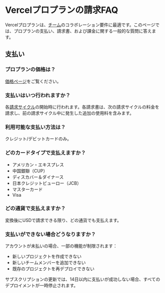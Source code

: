 # Vercelプロプランの請求FAQ

Vercelプロプランは、[チーム](/docs/accounts/create-a-team)のコラボレーション要件に最適です。このページでは、プロプランの支払い、請求書、および課金に関する一般的な質問に答えます。

## 支払い

### プロプランの価格は？

[価格ページ](/docs/pricing)をご覧ください。

### 支払いはいつ行われますか？

各[請求サイクル](#請求サイクルとは)の開始時に行われます。各請求書は、次の請求サイクルの料金を請求し、前の請求サイクル中に発生した追加の使用料を含みます。

### 利用可能な支払い方法は？

クレジット/デビットカードのみ。

### どのカードタイプで支払えますか？

- アメリカン・エキスプレス
- 中国銀聯（CUP）
- ディスカバー＆ダイナース
- 日本クレジットビューロー（JCB）
- マスターカード
- Visa

### どの通貨で支払えますか？

変換後にUSDで請求できる限り、どの通貨でも支払えます。

### 支払いができない場合どうなりますか？

アカウントが未払いの場合、一部の機能が制限されます：

- 新しいプロジェクトを作成できない
- 新しいチームメンバーを追加できない
- 既存のプロジェクトを再デプロイできない

サブスクリプションの更新では、14日以内に支払いが成功しない場合、すべてのデプロイメントが一時停止されます。
